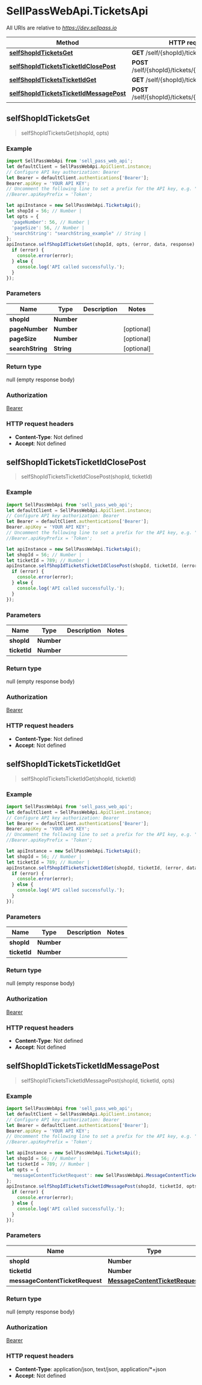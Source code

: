 # SellPassWebApi.TicketsApi

All URIs are relative to *https://dev.sellpass.io*

Method | HTTP request | Description
------------- | ------------- | -------------
[**selfShopIdTicketsGet**](TicketsApi.md#selfShopIdTicketsGet) | **GET** /self/{shopId}/tickets | 
[**selfShopIdTicketsTicketIdClosePost**](TicketsApi.md#selfShopIdTicketsTicketIdClosePost) | **POST** /self/{shopId}/tickets/{ticketId}/close | 
[**selfShopIdTicketsTicketIdGet**](TicketsApi.md#selfShopIdTicketsTicketIdGet) | **GET** /self/{shopId}/tickets/{ticketId} | 
[**selfShopIdTicketsTicketIdMessagePost**](TicketsApi.md#selfShopIdTicketsTicketIdMessagePost) | **POST** /self/{shopId}/tickets/{ticketId}/message | 



## selfShopIdTicketsGet

> selfShopIdTicketsGet(shopId, opts)



### Example

```javascript
import SellPassWebApi from 'sell_pass_web_api';
let defaultClient = SellPassWebApi.ApiClient.instance;
// Configure API key authorization: Bearer
let Bearer = defaultClient.authentications['Bearer'];
Bearer.apiKey = 'YOUR API KEY';
// Uncomment the following line to set a prefix for the API key, e.g. "Token" (defaults to null)
//Bearer.apiKeyPrefix = 'Token';

let apiInstance = new SellPassWebApi.TicketsApi();
let shopId = 56; // Number | 
let opts = {
  'pageNumber': 56, // Number | 
  'pageSize': 56, // Number | 
  'searchString': "searchString_example" // String | 
};
apiInstance.selfShopIdTicketsGet(shopId, opts, (error, data, response) => {
  if (error) {
    console.error(error);
  } else {
    console.log('API called successfully.');
  }
});
```

### Parameters


Name | Type | Description  | Notes
------------- | ------------- | ------------- | -------------
 **shopId** | **Number**|  | 
 **pageNumber** | **Number**|  | [optional] 
 **pageSize** | **Number**|  | [optional] 
 **searchString** | **String**|  | [optional] 

### Return type

null (empty response body)

### Authorization

[Bearer](../README.md#Bearer)

### HTTP request headers

- **Content-Type**: Not defined
- **Accept**: Not defined


## selfShopIdTicketsTicketIdClosePost

> selfShopIdTicketsTicketIdClosePost(shopId, ticketId)



### Example

```javascript
import SellPassWebApi from 'sell_pass_web_api';
let defaultClient = SellPassWebApi.ApiClient.instance;
// Configure API key authorization: Bearer
let Bearer = defaultClient.authentications['Bearer'];
Bearer.apiKey = 'YOUR API KEY';
// Uncomment the following line to set a prefix for the API key, e.g. "Token" (defaults to null)
//Bearer.apiKeyPrefix = 'Token';

let apiInstance = new SellPassWebApi.TicketsApi();
let shopId = 56; // Number | 
let ticketId = 789; // Number | 
apiInstance.selfShopIdTicketsTicketIdClosePost(shopId, ticketId, (error, data, response) => {
  if (error) {
    console.error(error);
  } else {
    console.log('API called successfully.');
  }
});
```

### Parameters


Name | Type | Description  | Notes
------------- | ------------- | ------------- | -------------
 **shopId** | **Number**|  | 
 **ticketId** | **Number**|  | 

### Return type

null (empty response body)

### Authorization

[Bearer](../README.md#Bearer)

### HTTP request headers

- **Content-Type**: Not defined
- **Accept**: Not defined


## selfShopIdTicketsTicketIdGet

> selfShopIdTicketsTicketIdGet(shopId, ticketId)



### Example

```javascript
import SellPassWebApi from 'sell_pass_web_api';
let defaultClient = SellPassWebApi.ApiClient.instance;
// Configure API key authorization: Bearer
let Bearer = defaultClient.authentications['Bearer'];
Bearer.apiKey = 'YOUR API KEY';
// Uncomment the following line to set a prefix for the API key, e.g. "Token" (defaults to null)
//Bearer.apiKeyPrefix = 'Token';

let apiInstance = new SellPassWebApi.TicketsApi();
let shopId = 56; // Number | 
let ticketId = 789; // Number | 
apiInstance.selfShopIdTicketsTicketIdGet(shopId, ticketId, (error, data, response) => {
  if (error) {
    console.error(error);
  } else {
    console.log('API called successfully.');
  }
});
```

### Parameters


Name | Type | Description  | Notes
------------- | ------------- | ------------- | -------------
 **shopId** | **Number**|  | 
 **ticketId** | **Number**|  | 

### Return type

null (empty response body)

### Authorization

[Bearer](../README.md#Bearer)

### HTTP request headers

- **Content-Type**: Not defined
- **Accept**: Not defined


## selfShopIdTicketsTicketIdMessagePost

> selfShopIdTicketsTicketIdMessagePost(shopId, ticketId, opts)



### Example

```javascript
import SellPassWebApi from 'sell_pass_web_api';
let defaultClient = SellPassWebApi.ApiClient.instance;
// Configure API key authorization: Bearer
let Bearer = defaultClient.authentications['Bearer'];
Bearer.apiKey = 'YOUR API KEY';
// Uncomment the following line to set a prefix for the API key, e.g. "Token" (defaults to null)
//Bearer.apiKeyPrefix = 'Token';

let apiInstance = new SellPassWebApi.TicketsApi();
let shopId = 56; // Number | 
let ticketId = 789; // Number | 
let opts = {
  'messageContentTicketRequest': new SellPassWebApi.MessageContentTicketRequest() // MessageContentTicketRequest | 
};
apiInstance.selfShopIdTicketsTicketIdMessagePost(shopId, ticketId, opts, (error, data, response) => {
  if (error) {
    console.error(error);
  } else {
    console.log('API called successfully.');
  }
});
```

### Parameters


Name | Type | Description  | Notes
------------- | ------------- | ------------- | -------------
 **shopId** | **Number**|  | 
 **ticketId** | **Number**|  | 
 **messageContentTicketRequest** | [**MessageContentTicketRequest**](MessageContentTicketRequest.md)|  | [optional] 

### Return type

null (empty response body)

### Authorization

[Bearer](../README.md#Bearer)

### HTTP request headers

- **Content-Type**: application/json, text/json, application/*+json
- **Accept**: Not defined

